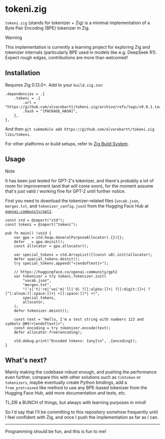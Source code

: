 # tokeni.zig

`tokeni.zig` (stands for tokenizer + Zig) is a minimal implementation of a Byte
Pair Encoding (BPE) tokenizer in Zig.

> [!WARNING]
> This implementation is currently a learning project for exploring Zig and
> tokenizer internals (particularly BPE used in models like e.g. DeepSeek R1).
> Expect rough edges, contributions are more than welcomed!

## Installation

Requires Zig 0.13.0+. Add to your `build.zig.zon`:

```zig
.dependencies = .{
    .tokeni = .{
        .url = "https://github.com/alvarobartt/tokeni.zig/archive/refs/tags/v0.0.1.tar.gz",
        .hash = "[PACKAGE_HASH]",
    },
},
```

And then `git submodule add https://github.com/alvarobartt/tokeni.zig libs/tokeni`.

For other platforms or build setups, refer to [Zig Build System](https://ziglang.org/learn/build-system/).

## Usage

> [!NOTE]
> It has been just tested for GPT-2's tokenizer, and there's probably a lot of
> room for improvement (and that will come soon), for the moment assume that's just
> valid / working fine for GPT-2 until further notice.

First you need to download the tokenizer-related files (`vocab.json`, `merges.txt`,
and `tokenizer_config.json`) from the Hugging Face Hub at
[`openai-community/gpt2`](https://huggingface.co/openai-community/gpt2).

```zig
const std = @import("std");
const tokeni = @import("tokeni");

pub fn main() !void {
    var gpa = std.heap.GeneralPurposeAllocator(.{}){};
    defer _ = gpa.deinit();
    const allocator = gpa.allocator();

    var special_tokens = std.ArrayList([]const u8).init(allocator);
    defer special_tokens.deinit();
    try special_tokens.append("<|endoftext|>");

    // https://huggingface.co/openai-community/gpt2
    var tokenizer = try tokeni.Tokenizer.init(
        "vocab.json",
        "merges.txt",
        "('s|'t|'re|'ve|'m|'ll|'d| ?[[:alpha:]]+| ?[[:digit:]]+| ?[^[:alnum:][:space:]]+| +[[:space:]]*| +)",
        special_tokens,
        allocator,
    );
    defer tokenizer.deinit();

    const text = "Hello, I'm a test string with numbers 123 and symbols @#$!<|endoftext|>";
    const encoding = try tokenizer.encode(text);
    defer allocator.free(encoding);

    std.debug.print("Encoded tokens: {any}\n", .{encoding});
}
```

## What's next?

Mainly making the codebase robust enough, and pushing the performance even further,
compare this with other solutions such as `tiktoken` or `tokenizers`, maybe eventually
create Python bindings, add a `from_pretrained` like method to use any BPE-based
tokenizer from the Hugging Face Hub, add more documentation and tests, etc.

TL;DR a BUNCH of things, but always with learning purposes in mind!

So I'd say that I'll be committing to this repository somehow frequently until I
feel confident with Zig, and once I push the implementation as far as I can.

---

Programming should be fun, and this is fun to me!
